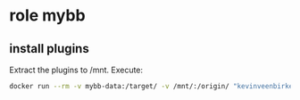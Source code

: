 # role mybb
## install plugins
Extract the plugins to /mnt.
Execute:
```bash
docker run --rm -v mybb-data:/target/ -v /mnt/:/origin/ "kevinveenbirkenbach/alpine-rsync" sh -c "rsync -avv /origin/inc/plugins/ /target/"
```
